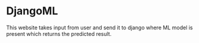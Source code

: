# DjangoML
This website takes input from user and send it to django where ML model is present which returns the predicted result.
